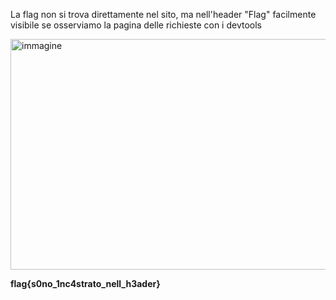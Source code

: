 La flag non si trova direttamente nel sito, ma nell'header "Flag" facilmente visibile se osserviamo la pagina delle richieste con i devtools

<img width="1919" height="369" alt="immagine" src="https://github.com/user-attachments/assets/bcbe3af5-3d5c-4bad-8f54-f111ef6303bb" />

**flag{s0no_1nc4strato_nell_h3ader}**
